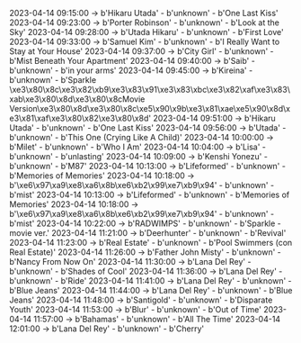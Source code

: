 2023-04-14 09:15:00 -> b'Hikaru Utada' - b'unknown' - b'One Last Kiss'
2023-04-14 09:23:00 -> b'Porter Robinson' - b'unknown' - b'Look at the Sky'
2023-04-14 09:28:00 -> b'Utada Hikaru' - b'unknown' - b'First Love'
2023-04-14 09:33:00 -> b'Samuel Kim' - b'unknown' - b'I Really Want to Stay at Your House'
2023-04-14 09:37:00 -> b'City Girl' - b'unknown' - b'Mist Beneath Your Apartment'
2023-04-14 09:40:00 -> b'Saib' - b'unknown' - b'in your arms'
2023-04-14 09:45:00 -> b'Kireina' - b'unknown' - b'Sparkle \xe3\x80\x8c\xe3\x82\xb9\xe3\x83\x91\xe3\x83\xbc\xe3\x82\xaf\xe3\x83\xab\xe3\x80\x8d\xe3\x80\x8cMovie Version\xe3\x80\x8d\xe3\x80\x8c\xe5\x90\x9b\xe3\x81\xae\xe5\x90\x8d\xe3\x81\xaf\xe3\x80\x82\xe3\x80\x8d'
2023-04-14 09:51:00 -> b'Hikaru Utada' - b'unknown' - b'One Last Kiss'
2023-04-14 09:56:00 -> b'Utada' - b'unknown' - b'This One (Crying Like A Child)'
2023-04-14 10:00:00 -> b'Milet' - b'unknown' - b'Who I Am'
2023-04-14 10:04:00 -> b'Lisa' - b'unknown' - b'unlasting'
2023-04-14 10:09:00 -> b'Kenshi Yonezu' - b'unknown' - b'M87'
2023-04-14 10:13:00 -> b'Lifeformed' - b'unknown' - b'Memories of Memories'
2023-04-14 10:18:00 -> b'\xe6\x97\xa9\xe8\xa6\x8b\xe6\xb2\x99\xe7\xb9\x94' - b'unknown' - b'mist'
2023-04-14 10:13:00 -> b'Lifeformed' - b'unknown' - b'Memories of Memories'
2023-04-14 10:18:00 -> b'\xe6\x97\xa9\xe8\xa6\x8b\xe6\xb2\x99\xe7\xb9\x94' - b'unknown' - b'mist'
2023-04-14 10:22:00 -> b'RADWIMPS' - b'unknown' - b'Sparkle - movie ver.'
2023-04-14 11:21:00 -> b'Deerhunter' - b'unknown' - b'Revival'
2023-04-14 11:23:00 -> b'Real Estate' - b'unknown' - b'Pool Swimmers (con Real Estate)'
2023-04-14 11:26:00 -> b'Father John Misty' - b'unknown' - b'Nancy From Now On'
2023-04-14 11:30:00 -> b'Lana Del Rey' - b'unknown' - b'Shades of Cool'
2023-04-14 11:36:00 -> b'Lana Del Rey' - b'unknown' - b'Ride'
2023-04-14 11:41:00 -> b'Lana Del Rey' - b'unknown' - b'Blue Jeans'
2023-04-14 11:44:00 -> b'Lana Del Rey' - b'unknown' - b'Blue Jeans'
2023-04-14 11:48:00 -> b'Santigold' - b'unknown' - b'Disparate Youth'
2023-04-14 11:53:00 -> b'Blur' - b'unknown' - b'Out of Time'
2023-04-14 11:57:00 -> b'Bahamas' - b'unknown' - b'All The Time'
2023-04-14 12:01:00 -> b'Lana Del Rey' - b'unknown' - b'Cherry'
